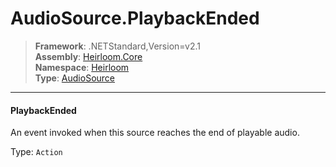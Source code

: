 # AudioSource.PlaybackEnded

> **Framework**: .NETStandard,Version=v2.1  
> **Assembly**: [Heirloom.Core][0]  
> **Namespace**: [Heirloom][0]  
> **Type**: [AudioSource][1]

--------------------------------------------------------------------------------

#### PlaybackEnded


An event invoked when this source reaches the end of playable audio.

Type: `Action`

[0]: ../Heirloom.Core.md
[1]: Heirloom.AudioSource.md
